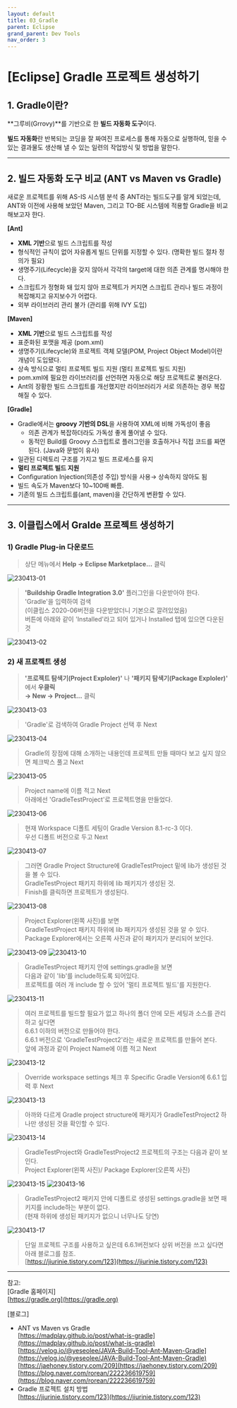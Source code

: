 ```yaml
---
layout: default
title: 03_Gradle
parent: Eclipse
grand_parent: Dev Tools
nav_order: 3
---
```


# [Eclipse] Gradle 프로젝트 생성하기  


## 1. Gradle이란?  

**그루비(Grrovy)**를 기반으로 한 **빌드 자동화 도구**이다.  


**빌드 자동화**란 반복되는 코딩을 잘 짜여진 프로세스를 통해 자동으로 실행하여, 믿을 수 있는 결과물도 생산해 낼 수 있는 일련의 작업방식 및 방법을 말한다.  

<hr/>

## 2. 빌드 자동화 도구 비교 (ANT vs Maven vs Gradle)  

새로운 프로젝트를 위해 AS-IS 시스템 분석 중 ANT라는 빌드도구를 알게 되었는데,  
ANT와 이전에 사용해 보았던 Maven, 그리고 TO-BE 시스템에 적용할 Gradle을 비교해보고자 한다.  

**[Ant]**
* **XML 기반**으로 빌드 스크립트를 작성
* 형식적인 규칙이 없어 자유롭게 빌드 단위를 지정할 수 있다. (명확한 빌드 절차 정의가 필요)
* 생명주기(Lifecycle)을 갖지 않아서 각각의 target에 대한 의존 관계를 명시해야 한다.
* 스크립트가 정형화 돼 있지 않아 프로젝트가 커지면 스크립트 관리나 빌드 과정이 복잡해지고 유지보수가 어렵다.
* 외부 라이브러리 관리 불가 (관리를 위해 IVY 도입)

**[Maven]**
* **XML 기반**으로 빌드 스크립트를 작성
* 표준화된 포맷을 제공 (pom.xml)
* 생명주기(Lifecycle)와 프로젝트 객체 모델(POM, Project Object Model)이란 개념이 도입됐다.
* 상속 방식으로  멀티 프로젝트 빌드 지원 (멀티 프로젝트 빌드 지원)
* pom.xml에 필요한 라이브러리를 선언하면 자동으로 해당 프로젝트로 불러온다.
* Ant의 장황한 빌드 스크립트를 개선했지만 라이브러리가 서로 의존하는 경우 복잡해질 수 있다.

**[Gradle]**
* Gradle에서는 **groovy 기반의 DSL**을 사용하여 XML에 비해 가독성이 좋음
    * 의존 관계가 복잡하더라도 가독성 좋게 풀어낼 수 있다.
    * 동적인 Build를 Groovy 스크립트로 플러그인을 호출하거나 직접 코드를 짜면 된다. (Java와 문법이 유사)
* 일관된 디렉토리 구조를 가지고 빌드 프로세스를 유지
* **멀티 프로젝트 빌드 지원**
* Configuration Injection(의존성 주입) 방식을 사용→ 상속하지 않아도 됨
* 빌드 속도가 Maven보다 10~100배 빠름.
* 기존의 빌드 스크립트를(ant, maven)을 간단하게 변환할 수 있다.

<hr/>

## 3. 이클립스에서 Gralde 프로젝트 생성하기  

### 1) Gradle Plug-in 다운로드  

> 상단 메뉴에서 **Help → Eclipse Marketplace...** 클릭  

![230413-01](https://user-images.githubusercontent.com/44853626/231641546-b3709472-daf8-43d9-8af7-c9a96c4a4916.png)  

> **'Buildship Gradle Integration 3.0'** 플러그인을 다운받아야 한다.  
> 'Gradle'을 입력하여 검색  
> (이클립스 2020-06버전을 다운받았더니 기본으로 깔려있었음)  
> 버튼에 아래와 같이 'Installed'라고 되어 있거나 Installed 탭에 있으면 다운된 것  

![230413-02](https://user-images.githubusercontent.com/44853626/231641577-5cb9c70a-61ec-4953-9bc3-e7c35de95664.png)  


### 2) 새 프로젝트 생성  

> **'프로젝트 탐색기(Project Exploler)'** 나 **'패키지 탐색기(Package Exploler)'** 에서 **우클릭  
> → New → Project...**  클릭  

![230413-03](https://user-images.githubusercontent.com/44853626/231641588-a580f27e-e979-4da0-a316-b24fb7dfe6d2.png)  

> 'Gradle'로 검색하여 Gradle Project 선택 후 Next  

![230413-04](https://user-images.githubusercontent.com/44853626/231641627-5c8cc6d1-3676-4552-8c14-f76b981db691.png)  

> Gradle의 장점에 대해 소개하는 내용인데 프로젝트 만들 때마다 보고 싶지 않으면 체크박스 풀고 Next  

![230413-05](https://user-images.githubusercontent.com/44853626/231641658-ec8f1fb5-6592-439b-813f-65190e523e56.png)  

> Project name에 이름 적고 Next  
> 아래에선 'GradleTestProject'로 프로젝트명을 만들었다.  

![230413-06](https://user-images.githubusercontent.com/44853626/231644186-783d7e96-9006-439b-9c52-2656cfe17efc.png)

> 현재 Workspace 디폴트 세팅이 Gradle Version 8.1-rc-3 이다.  
> 우선 디폴트 버전으로 두고 Next  

![230413-07](https://user-images.githubusercontent.com/44853626/231644190-77e0d1ba-8f8e-4912-b73e-bfbc0a0c5841.png)  

> 그러면 Gradle Project Structure에 GradleTestProject 밑에 lib가 생성된 것을 볼 수 있다.  
> GradleTestProject 패키지 하위에 lib 패키지가 생성된 것.  
> Finish를 클릭하면 프로젝트가 생성된다.  

![230413-08](https://user-images.githubusercontent.com/44853626/231644191-2d8af5b3-f1e3-49d8-9855-261b32b781d4.png)

> Project Explorer(왼쪽 사진)를 보면  
> GradleTestProject 패키지 하위에 lib 패키지가 생성된 것을 알 수 있다.  
> Package Explorer에서는 오른쪽 사진과 같이 패키지가 분리되어 보인다.  

![230413-09](https://user-images.githubusercontent.com/44853626/231644194-208d006c-cbb8-4d02-8c5e-7215399a704c.png) 
![230413-10](https://user-images.githubusercontent.com/44853626/231644196-f7cdf4f8-3789-4ece-bf4f-2bcc88b2057c.png)  

> GradleTestProject 패키지 안에 settings.gradle을 보면  
> 다음과 같이 'lib'를 include하도록 되어있다.  
> 프로젝트를 여러 개 include 할 수 있어 '멀티 프로젝트 빌드'를 지원한다.  

![230413-11](https://user-images.githubusercontent.com/44853626/231644198-4deeff61-c4bd-4bb8-8a31-c1db0f42de68.png)  

> 여러 프로젝트를 빌드할 필요가 없고 하나의 폴더 안에 모든 세팅과 소스를 관리하고 싶다면  
> 6.6.1 이하의 버전으로 만들어야 한다.  
> 6.6.1 버전으로 'GradleTestProject2'라는 새로운 프로잭트를 만들어 본다.  
> 앞에 과정과 같이 Project Name에 이름 적고 Next  

![230413-12](https://user-images.githubusercontent.com/44853626/231644204-0d34d7c2-e6f0-45b5-bc63-3ec01498f7b7.png)  

> Override workspace settings 체크 후 Specific Gradle Version에 6.6.1 입력 후 Next  

![230413-13](https://user-images.githubusercontent.com/44853626/231644207-12520eb0-8a31-49a9-b95c-2488c3ce9465.png)  

> 아까와 다르게 Gradle project structure에 패키지가 GradleTestProject2 하나만 생성된 것을 확인할 수 있다.  

![230413-14](https://user-images.githubusercontent.com/44853626/231644209-4891bf91-c368-408a-81c3-bcdaf40f541a.png)  

> GradleTestProject와 GradleTestProject2 프로젝트의 구조는 다음과 같이 보인다.  
> Project Explorer(왼쪽 사진)/ Package Explorer(오른쪽 사진)  

![230413-15](https://user-images.githubusercontent.com/44853626/231644211-7b2a5aa3-b3ad-4511-86bd-0963765c578a.png) 
![230413-16](https://user-images.githubusercontent.com/44853626/231644212-59249d3b-aa73-479d-81b9-5e3562362637.png)  

> GradleTestProject2 패키지 안에 디폴트로 생성된 settings.gradle을 보면 패키지를 include하는 부분이 없다.  
> (현재 하위에 생성된 패키지가 없으니 너무나도 당연)  

![230413-17](https://user-images.githubusercontent.com/44853626/231644213-b4e6324d-af2f-4490-b447-3d102e1730f8.png)  

> 단일 프로젝트 구조를 사용하고 싶은데 6.6.1버전보다 상위 버전을 쓰고 싶다면 아래 블로그를 참조.  
> [https://jiurinie.tistory.com/123](https://jiurinie.tistory.com/123) 

<hr/>

참고:  
[Gradle 홈페이지]  
[https://gradle.org](https://gradle.org)  


[블로그]  
- ANT vs Maven vs Gradle  
[https://madplay.github.io/post/what-is-gradle](https://madplay.github.io/post/what-is-gradle)  
[https://velog.io/@yeseolee/JAVA-Build-Tool-Ant-Maven-Gradle](https://velog.io/@yeseolee/JAVA-Build-Tool-Ant-Maven-Gradle)  
[https://jaehoney.tistory.com/209](https://jaehoney.tistory.com/209)  
[https://blog.naver.com/rorean/222236619759](https://blog.naver.com/rorean/222236619759)  
- Gradle 프로젝트 설치 방법  
[https://jiurinie.tistory.com/123](https://jiurinie.tistory.com/123)  
